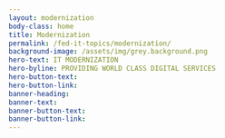 ```yaml
---
layout: modernization
body-class: home
title: Modernization
permalink: /fed-it-topics/modernization/
background-image: /assets/img/grey.background.png
hero-text: IT MODERNIZATION
hero-byline: PROVIDING WORLD CLASS DIGITAL SERVICES
hero-button-text: 
hero-button-link: 
banner-heading: 
banner-text: 
banner-button-text: 
banner-button-link: 
---
```


